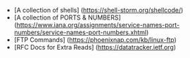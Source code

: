 - [A collection of shells] (https://shell-storm.org/shellcode/)
- [A collection of PORTS & NUMBERS] (https://www.iana.org/assignments/service-names-port-numbers/service-names-port-numbers.xhtml)
- [FTP Commands] (https://phoenixnap.com/kb/linux-ftp)
- [RFC Docs for Extra Reads] (https://datatracker.ietf.org)
